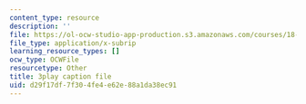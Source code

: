 ```yaml
---
content_type: resource
description: ''
file: https://ol-ocw-studio-app-production.s3.amazonaws.com/courses/18-06sc-linear-algebra-fall-2011/d29f17df7f304fe4e62e88a1da38ec91_lpnY5QVjU5w.srt
file_type: application/x-subrip
learning_resource_types: []
ocw_type: OCWFile
resourcetype: Other
title: 3play caption file
uid: d29f17df-7f30-4fe4-e62e-88a1da38ec91
---
```

